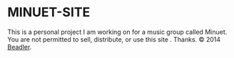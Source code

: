 MINUET-SITE
===========

This is a personal project I am working on for a music group called Minuet. You are not permitted to sell, distribute, or use this site . 
Thanks. 
© 2014 <a href="http://michaelfennen.com">Beadler</a>.
